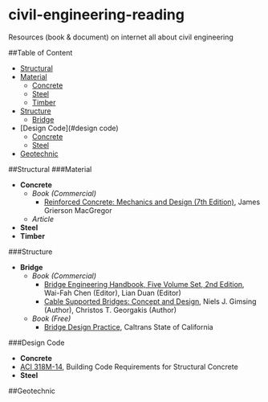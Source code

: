 # civil-engineering-reading
Resources (book &amp; document) on internet all about civil engineering

##Table of Content
* [Structural](#structural)
 * [Material](#material)
    * [Concrete](#concrete)
    * [Steel](#steel)
    * [Timber](#timber)
 * [Structure](#structure)
    * [Bridge](#bridge)
 * [Design Code](#design code)
    * [Concrete](#codeconcrete)
    * [Steel](#codesteel)
* [Geotechnic](#geotechnic)


##Structural
###Material
* **Concrete** <a name="concrete"></a>
  * *Book (Commercial)*
    * [Reinforced Concrete: Mechanics and Design (7th Edition)](https://www.amazon.com/Reinforced-Concrete-Mechanics-Design-7th/dp/013348596X/), James Grierson MacGregor
  * *Article*
* **Steel** <a name="steel"></a>
* **Timber** <a name="timber"></a>

###Structure
* **Bridge** <a name="bridge"></a>
  * *Book (Commercial)*
    * [Bridge Engineering Handbook, Five Volume Set, 2nd Edition](https://www.amazon.com/Bridge-Engineering-Handbook-Five-Second/dp/1439852057),  Wai-Fah Chen (Editor), Lian Duan (Editor)
    * [Cable Supported Bridges: Concept and Design](https://www.amazon.co.uk/Cable-Supported-Bridges-Concept-Design/dp/0470666285), Niels J. Gimsing (Author), Christos T. Georgakis (Author)
  * *Book (Free)*
    * [Bridge Design Practice](http://www.dot.ca.gov/des/techpubs/bdp.html), Caltrans State of California

###Design Code
* **Concrete** <a name="codeconcrete"></a>
 * [ACI 318M-14](https://archive.org/details/ACI318M14), Building Code Requirements for Structural Concrete
* **Steel** <a name="codesteel"></a>

##Geotechnic
